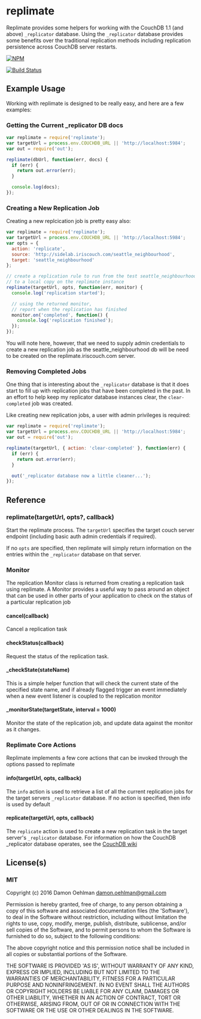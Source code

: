 # replimate

Replimate provides some helpers for working with the CouchDB 1.1
(and above) `_replicator` database.  Using the `_replicator` database
provides some benefits over the traditional replication methods
including replication persistence across CouchDB server restarts.


[![NPM](https://nodei.co/npm/replimate.png)](https://nodei.co/npm/replimate/)

[![Build Status](https://api.travis-ci.org/DamonOehlman/replimate.svg?branch=master)](https://travis-ci.org/DamonOehlman/replimate) 

## Example Usage

Working with replimate is designed to be really easy, and here are
a few examples:

### Getting the Current _replicator DB docs

```js
var replimate = require('replimate');
var targetUrl = process.env.COUCHDB_URL || 'http://localhost:5984';
var out = require('out');

replimate(dbUrl, function(err, docs) {
  if (err) {
    return out.error(err);
  }

  console.log(docs);
});

```

### Creating a New Replication Job

Creating a new replcication job is pretty easy also:

```js
var replimate = require('replimate');
var targetUrl = process.env.COUCHDB_URL || 'http://localhost:5984';
var opts = {
  action: 'replicate',
  source: 'http://sidelab.iriscouch.com/seattle_neighbourhood',
  target: 'seattle_neighbourhood'
};

// create a replication rule to run from the test seattle_neighbourhood db
// to a local copy on the replimate instance
replimate(targetUrl, opts, function(err, monitor) {
  console.log('replication started');

  // using the returned monitor,
  // report when the replication has finished
  monitor.on('completed', function() {
    console.log('replication finished');
  });
});

```

You will note here, however, that we need to supply admin credentials to
create a new replication job as the seattle_neighbourhood db will be need
to be created on the replimate.iriscouch.com server.

### Removing Completed Jobs

One thing that is interesting about the `_replicator` database is that it
does start to fill up with replication jobs that have been completed in
the past.  In an effort to help keep my replicator database instances
clear, the `clear-completed` job was created.

Like creating new replication jobs, a user with admin privileges is
required:

```js
var replimate = require('replimate');
var targetUrl = process.env.COUCHDB_URL || 'http://localhost:5984';
var out = require('out');

replimate(targetUrl, { action: 'clear-completed' }, function(err) {
  if (err) {
    return out.error(err);
  }

  out('_replicator database now a little cleaner...');
});
```

## Reference

### replimate(targetUrl, opts?, callback)

Start the replimate process.  The `targetUrl` specifies the target couch
server endpoint (including basic auth admin credentials if required).

If no `opts` are specified, then replimate will simply return information on
the entries within the `_replicator` database on that server.

### Monitor

The replication Monitor class is returned from creating a replication task
using replimate. A Monitor provides a useful way to pass around an object that 
can be used in other parts of your application to check on the status of a 
particular replication job

#### cancel(callback)

Cancel a replication task

#### checkStatus(callback)

Request the status of the replication task.

#### _checkState(stateName)

This is a simple helper function that will check the current state
of the specified state name, and if already flagged trigger an event
immediately when a new event listener is coupled to the replication
monitor

#### _monitorState(targetState, interval = 1000)

Monitor the state of the replication job, and update data against
the monitor as it changes.

### Replimate Core Actions

Replimate implements a few core actions that can be invoked through the options
passed to replimate

#### info(targetUrl, opts, callback)

The `info` action is used to retrieve a list of all the current replication jobs for
the target servers `_replicator` database.  If no action is specified, then info is 
used by default

#### replicate(targetUrl, opts, callback)

The `replicate` action is used to create a new replication task in the target
server's `_replicator` database.  For information on how the CouchDB _replicator
database operates, see the [CouchDB wiki](http://wiki.apache.org/couchdb/Replication#Replicator_database)

## License(s)

### MIT

Copyright (c) 2016 Damon Oehlman <damon.oehlman@gmail.com>

Permission is hereby granted, free of charge, to any person obtaining
a copy of this software and associated documentation files (the
'Software'), to deal in the Software without restriction, including
without limitation the rights to use, copy, modify, merge, publish,
distribute, sublicense, and/or sell copies of the Software, and to
permit persons to whom the Software is furnished to do so, subject to
the following conditions:

The above copyright notice and this permission notice shall be
included in all copies or substantial portions of the Software.

THE SOFTWARE IS PROVIDED 'AS IS', WITHOUT WARRANTY OF ANY KIND,
EXPRESS OR IMPLIED, INCLUDING BUT NOT LIMITED TO THE WARRANTIES OF
MERCHANTABILITY, FITNESS FOR A PARTICULAR PURPOSE AND NONINFRINGEMENT.
IN NO EVENT SHALL THE AUTHORS OR COPYRIGHT HOLDERS BE LIABLE FOR ANY
CLAIM, DAMAGES OR OTHER LIABILITY, WHETHER IN AN ACTION OF CONTRACT,
TORT OR OTHERWISE, ARISING FROM, OUT OF OR IN CONNECTION WITH THE
SOFTWARE OR THE USE OR OTHER DEALINGS IN THE SOFTWARE.
